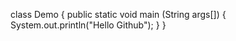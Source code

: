 class Demo
{
  public static void main (String args[])
  {
  System.out.println("Hello Github");
  }
}
